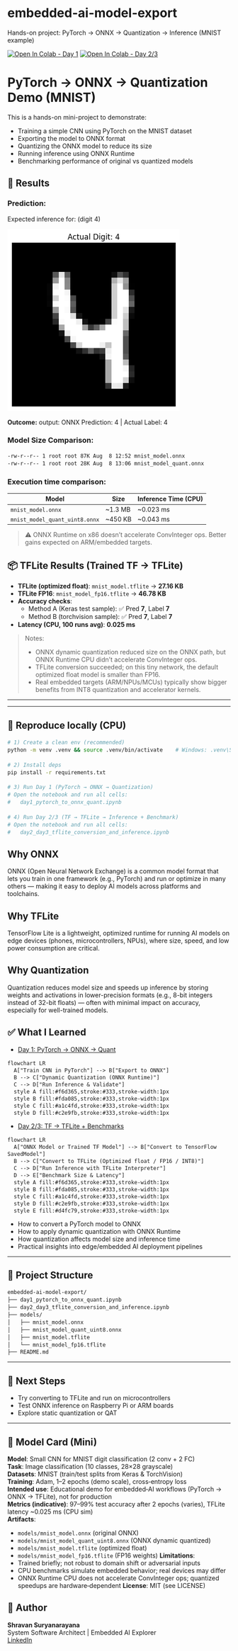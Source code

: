 # embedded-ai-model-export
Hands-on project: PyTorch → ONNX → Quantization → Inference (MNIST example)

[![Open In Colab - Day 1](https://colab.research.google.com/assets/colab-badge.svg)](https://colab.research.google.com/github/Shra1surya/embedded-ai-model-export/blob/main/day1_pytorch_to_onnx_quant.ipynb)
[![Open In Colab - Day 2/3](https://colab.research.google.com/assets/colab-badge.svg)](https://colab.research.google.com/github/Shra1surya/embedded-ai-model-export/blob/main/day2_day3_tflite_conversion_and_inference.ipynb)


# PyTorch → ONNX → Quantization Demo (MNIST)

This is a hands-on mini-project to demonstrate:
- Training a simple CNN using PyTorch on the MNIST dataset
- Exporting the model to ONNX format
- Quantizing the ONNX model to reduce its size
- Running inference using ONNX Runtime
- Benchmarking performance of original vs quantized models

## 🧪 Results

### Prediction:
Expected inference for: (digit 4)

![Digit Prediction](./real_digit.png)


**Outcome:**
output: ONNX Prediction: 4 | Actual Label: 4

### Model Size Comparison:
```bash
-rw-r--r-- 1 root root 87K Aug  8 12:52 mnist_model.onnx
-rw-r--r-- 1 root root 28K Aug  8 13:06 mnist_model_quant.onnx
```

### Execution time comparison:

| Model                 | Size     | Inference Time (CPU) |
|----------------------|----------|-----------------------|
| `mnist_model.onnx`   | ~1.3 MB  | ~0.023 ms             |
| `mnist_model_quant_uint8.onnx` | ~450 KB | ~0.043 ms  |

> ⚠️ ONNX Runtime on x86 doesn’t accelerate ConvInteger ops. Better gains expected on ARM/embedded targets.

## 📦 TFLite Results (Trained TF → TFLite)

- **TFLite (optimized float)**: `mnist_model.tflite` → **27.16 KB**
- **TFLite FP16**: `mnist_model_fp16.tflite` → **46.78 KB**
- **Accuracy checks**:
  - Method A (Keras test sample): ✅ Pred **7**, Label **7**
  - Method B (torchvision sample): ✅ Pred **7**, Label **7**
- **Latency (CPU, 100 runs avg)**: **0.025 ms**

> Notes:
> - ONNX dynamic quantization reduced size on the ONNX path, but ONNX Runtime CPU didn’t accelerate ConvInteger ops.
> - TFLite conversion succeeded; on this tiny network, the default optimized float model is smaller than FP16.
> - Real embedded targets (ARM/NPUs/MCUs) typically show bigger benefits from INT8 quantization and accelerator kernels.

---

---
## 🧪 Reproduce locally (CPU)

```bash
# 1) Create a clean env (recommended)
python -m venv .venv && source .venv/bin/activate    # Windows: .venv\Scripts\activate

# 2) Install deps
pip install -r requirements.txt

# 3) Run Day 1 (PyTorch → ONNX → Quantization)
# Open the notebook and run all cells:
#   day1_pytorch_to_onnx_quant.ipynb

# 4) Run Day 2/3 (TF → TFLite → Inference + Benchmark)
# Open the notebook and run all cells:
#   day2_day3_tflite_conversion_and_inference.ipynb
```
## Why ONNX

ONNX (Open Neural Network Exchange) is a common model format that lets you train in one framework (e.g., PyTorch) and run or optimize in many others — making it easy to deploy AI models across platforms and toolchains.

## Why TFLite

TensorFlow Lite is a lightweight, optimized runtime for running AI models on edge devices (phones, microcontrollers, NPUs), where size, speed, and low power consumption are critical.

## Why Quantization

Quantization reduces model size and speeds up inference by storing weights and activations in lower-precision formats (e.g., 8-bit integers instead of 32-bit floats) — often with minimal impact on accuracy, especially for well-trained models.

## ✅ What I Learned

* [Day 1: PyTorch → ONNX → Quant](./day1_pytorch_to_onnx_quant.ipynb)
```mermaid
flowchart LR
  A["Train CNN in PyTorch"] --> B["Export to ONNX"]
  B --> C["Dynamic Quantization (ONNX Runtime)"]
  C --> D["Run Inference & Validate"]
  style A fill:#f6d365,stroke:#333,stroke-width:1px
  style B fill:#fda085,stroke:#333,stroke-width:1px
  style C fill:#a1c4fd,stroke:#333,stroke-width:1px
  style D fill:#c2e9fb,stroke:#333,stroke-width:1px

```
* [Day 2/3: TF → TFLite + Benchmarks](./day2_day3_tflite_conversion_and_inference.ipynb)
```mermaid
flowchart LR
  A["ONNX Model or Trained TF Model"] --> B["Convert to TensorFlow SavedModel"]
  B --> C["Convert to TFLite (Optimized float / FP16 / INT8)"]
  C --> D["Run Inference with TFLite Interpreter"]
  D --> E["Benchmark Size & Latency"]
  style A fill:#f6d365,stroke:#333,stroke-width:1px
  style B fill:#fda085,stroke:#333,stroke-width:1px
  style C fill:#a1c4fd,stroke:#333,stroke-width:1px
  style D fill:#c2e9fb,stroke:#333,stroke-width:1px
  style E fill:#d4fc79,stroke:#333,stroke-width:1px

```
- How to convert a PyTorch model to ONNX
- How to apply dynamic quantization with ONNX Runtime
- How quantization affects model size and inference time
- Practical insights into edge/embedded AI deployment pipelines

---

## 📂 Project Structure
```bash
embedded-ai-model-export/
├── day1_pytorch_to_onnx_quant.ipynb
├── day2_day3_tflite_conversion_and_inference.ipynb
├── models/
│   ├── mnist_model.onnx
│   ├── mnist_model_quant_uint8.onnx
│   ├── mnist_model.tflite
│   └── mnist_model_fp16.tflite
├── README.md
```

---

## 🚀 Next Steps

- Try converting to TFLite and run on microcontrollers
- Test ONNX inference on Raspberry Pi or ARM boards
- Explore static quantization or QAT

---
## 📄 Model Card (Mini)

**Model**: Small CNN for MNIST digit classification (2 conv + 2 FC)  
**Task**: Image classification (10 classes, 28×28 grayscale)  
**Datasets**: MNIST (train/test splits from Keras & TorchVision)  
**Training**: Adam, 1–2 epochs (demo scale), cross‑entropy loss  
**Intended use**: Educational demo for embedded‑AI workflows (PyTorch → ONNX → TFLite), not for production  
**Metrics (indicative)**: 97–99% test accuracy after 2 epochs (varies), TFLite latency ~0.025 ms (CPU sim)  
**Artifacts**:
- `models/mnist_model.onnx` (original ONNX)
- `models/mnist_model_quant_uint8.onnx` (ONNX dynamic quantized)
- `models/mnist_model.tflite` (optimized float)
- `models/mnist_model_fp16.tflite` (FP16 weights)
**Limitations**:
- Trained briefly; not robust to domain shift or adversarial inputs
- CPU benchmarks simulate embedded behavior; real devices may differ
- ONNX Runtime CPU does not accelerate ConvInteger ops; quantized speedups are hardware‑dependent
**License**: MIT (see LICENSE)


## 🧠 Author

**Shravan Suryanarayana**  
System Software Architect | Embedded AI Explorer  
[LinkedIn](https://linkedin.com/in/shravansurya)
